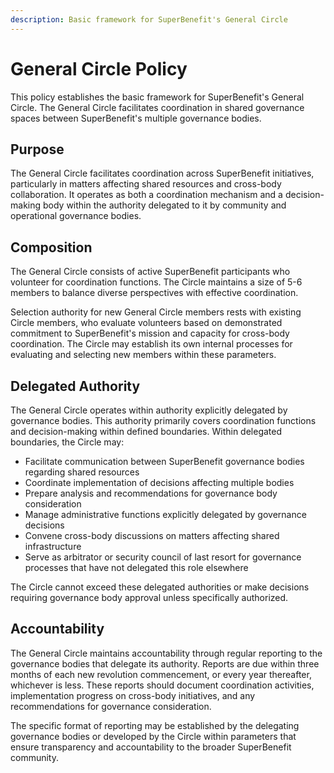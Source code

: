 ```yaml
---
description: Basic framework for SuperBenefit's General Circle
---
```


# General Circle Policy

This policy establishes the basic framework for SuperBenefit's General Circle. The General Circle facilitates coordination in shared governance spaces between SuperBenefit's multiple governance bodies.

## Purpose

The General Circle facilitates coordination across SuperBenefit initiatives, particularly in matters affecting shared resources and cross-body collaboration. It operates as both a coordination mechanism and a decision-making body within the authority delegated to it by community and operational governance bodies.

## Composition

The General Circle consists of active SuperBenefit participants who volunteer for coordination functions. The Circle maintains a size of 5-6 members to balance diverse perspectives with effective coordination.

Selection authority for new General Circle members rests with existing Circle members, who evaluate volunteers based on demonstrated commitment to SuperBenefit's mission and capacity for cross-body coordination. The Circle may establish its own internal processes for evaluating and selecting new members within these parameters.

## Delegated Authority

The General Circle operates within authority explicitly delegated by governance bodies. This authority primarily covers coordination functions and decision-making within defined boundaries. Within delegated boundaries, the Circle may:

- Facilitate communication between SuperBenefit governance bodies regarding shared resources
- Coordinate implementation of decisions affecting multiple bodies
- Prepare analysis and recommendations for governance body consideration
- Manage administrative functions explicitly delegated by governance decisions
- Convene cross-body discussions on matters affecting shared infrastructure
- Serve as arbitrator or security council of last resort for governance processes that have not delegated this role elsewhere

The Circle cannot exceed these delegated authorities or make decisions requiring governance body approval unless specifically authorized.

## Accountability

The General Circle maintains accountability through regular reporting to the governance bodies that delegate its authority. Reports are due within three months of each new revolution commencement, or every year thereafter, whichever is less. These reports should document coordination activities, implementation progress on cross-body initiatives, and any recommendations for governance consideration.

The specific format of reporting may be established by the delegating governance bodies or developed by the Circle within parameters that ensure transparency and accountability to the broader SuperBenefit community.

